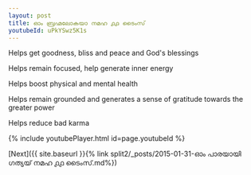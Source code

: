 ```yaml
---
layout: post
title: ഓം ബ്രഹ്മലോകയാ നമഹ ൧൧ ടൈംസ്
youtubeId: uPkYSwz5K1s
---
```

 
 
Helps get goodness, bliss and peace and God's blessings
 
Helps remain focused, help generate inner energy 
 
Helps boost physical and mental health 
 
Helps remain grounded and generates a sense of gratitude towards the greater power 
 
Helps reduce bad karma
 
 
 
 


{% include youtubePlayer.html id=page.youtubeId %}
 
[Next]({{ site.baseurl }}{% link  split2/_posts/2015-01-31-ഓം പാരയായി ഗത്യയ് നമഹ ൧൧ ടൈംസ്.md%})
 
